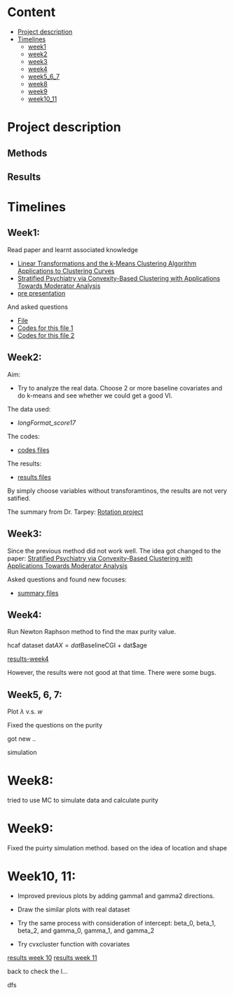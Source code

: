
Content
=================

<!--ts-->
   * [Project description](#Project_description)
   * [Timelines](#Timelines)
      * [week1](#Week1)
      * [week2](#Week2)
      * [week3](#Week3)
      * [week4](#Week4)
      * [week5_6_7](#Week5_6_7)
      * [week8](#Week8)
      * [week9](#Week9)
      * [week10_11](#Week10_11)
<!--te-->


# Project description

## Methods

## Results


# Timelines

## Week1:

Read paper and learnt associated knowledge

* [Linear Transformations and the k-Means Clustering Algorithm Applications to Clustering Curves](https://github.com/sakuramomo1005/Functional-data-analysis-draft/blob/master/Wrapup0418/papers/Linear%20Transformations%20and%20the%20k-Means%20Clustering%20Algorithm%20Applications%20to%20Clustering%20Curves.pdf)
* [Stratified Psychiatry via Convexity-Based Clustering with Applications Towards Moderator Analysis](https://github.com/sakuramomo1005/Functional-data-analysis-draft/blob/master/Wrapup0418/papers/Stratified%20Psychiatry%20via%20Convexity-Based%20Clustering%20with%20Applications%20Towards%20Moderator%20Analysis.pdf)
* [pre presentation](https://github.com/sakuramomo1005/Functional-data-analysis-draft/blob/master/Wrapup0418/papers/talkFDNY.pdf)

And asked questions 
* [File](https://github.com/sakuramomo1005/Functional-data-analysis-draft/blob/master/Wrapup0418/results/some%20understandings%20and%20questions-Kate-2019-01-24.pdf)
* [Codes for this file 1](https://github.com/sakuramomo1005/Functional-data-analysis-draft/blob/master/Wrapup0418/codes/some%20understandings%20and%20questions-Kate-2019-01-24.Rmd)
* [Codes for this file 2](https://github.com/sakuramomo1005/Functional-data-analysis-draft/blob/master/Wrapup0418/codes/simulation%20and%20draw%20figure4%200124.R)


## Week2:

Aim: 

* Try to analyze the real data. Choose 2 or more baseline covariates and do k-means and see whether we could get a good VI.

The data used: 

* *longFormat_score17*

The codes: 

* [codes files](https://github.com/sakuramomo1005/Functional-data-analysis-draft/tree/master/Wrapup0418/codes/VI)

The results:

* [results files](https://github.com/sakuramomo1005/Functional-data-analysis-draft/tree/master/Wrapup0418/results/VI)

By simply choose variables without transforamtinos, the results are not very satified. 

The summary from Dr. Tarpey: [Rotation project](https://github.com/sakuramomo1005/Functional-data-analysis-draft/blob/master/Wrapup0418/results/KateRotationProject2.pdf)

## Week3:

Since the previous method did not work well. The idea got changed to the paper: [Stratified Psychiatry via Convexity-Based Clustering with Applications Towards Moderator Analysis](https://github.com/sakuramomo1005/Functional-data-analysis-draft/blob/master/Wrapup0418/papers/Stratified%20Psychiatry%20via%20Convexity-Based%20Clustering%20with%20Applications%20Towards%20Moderator%20Analysis.pdf)

Asked questions and found new focuses: 

* [summary files](https://github.com/sakuramomo1005/Functional-data-analysis-draft/tree/master/Wrapup0418/results/Purity)

## Week4:


Run Newton Raphson method to find the max purity value. 

hcaf dataset
dat$AX = dat$BaselineCGI + dat$age

[results-week4](https://github.com/sakuramomo1005/Functional-data-analysis-draft/blob/master/Wrapup0418/results/results.pdf)

However, the results were not good at that time. There were some bugs. 

## Week5, 6, 7:

Plot $\lambda$ v.s. $w$ 

Fixed the questions on the purity 
[](https://github.com/sakuramomo1005/Functional-data-analysis-draft/blob/master/Draft/Week6/purity%20confusion%20(2).ipynb)

got new ..

simulation 

# Week8:

tried to use MC to simulate data and calculate purity 


# Week9:

Fixed the puirty simulation method. based on the idea of location and shape

# Week10, 11:

* Improved previous plots by adding gamma1 and gamma2 directions. 

* Draw the similar plots with real dataset

* Try the same process with consideration of intercept: beta_0, beta_1, beta_2, and gamma_0, gamma_1, and gamma_2

* Try cvxcluster function with covariates

[results week 10](https://github.com/sakuramomo1005/Functional-data-analysis-draft/blob/master/Wrapup0418/results/update0331.pdf)
[results week 11](https://github.com/sakuramomo1005/Functional-data-analysis-draft/blob/master/Wrapup0418/results/result_0410.pdf)


back to check the l... 

dfs
